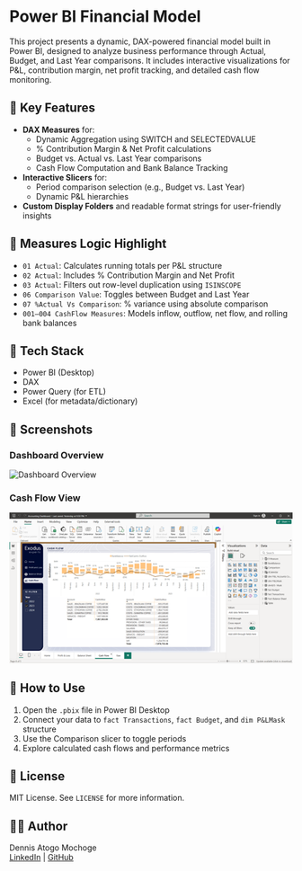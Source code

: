 # Power BI Financial Model

This project presents a dynamic, DAX-powered financial model built in Power BI, designed to analyze business performance through Actual, Budget, and Last Year comparisons. It includes interactive visualizations for P&L, contribution margin, net profit tracking, and detailed cash flow monitoring.

## 📌 Key Features

- **DAX Measures** for:
  - Dynamic Aggregation using SWITCH and SELECTEDVALUE
  - % Contribution Margin & Net Profit calculations
  - Budget vs. Actual vs. Last Year comparisons
  - Cash Flow Computation and Bank Balance Tracking
- **Interactive Slicers** for:
  - Period comparison selection (e.g., Budget vs. Last Year)
  - Dynamic P&L hierarchies
- **Custom Display Folders** and readable format strings for user-friendly insights

## 🧠 Measures Logic Highlight

- `01 Actual`: Calculates running totals per P&L structure
- `02 Actual`: Includes % Contribution Margin and Net Profit
- `03 Actual`: Filters out row-level duplication using `ISINSCOPE`
- `06 Comparison Value`: Toggles between Budget and Last Year
- `07 %Actual Vs Comparison`: % variance using absolute comparison
- `001–004 CashFlow Measures`: Models inflow, outflow, net flow, and rolling bank balances

## 🧮 Tech Stack

- Power BI (Desktop)
- DAX
- Power Query (for ETL)
- Excel (for metadata/dictionary)

## 📸 Screenshots

### Dashboard Overview
![Dashboard Overview](Screenshots/dashboard-overview.png)

### Cash Flow View
![Cash Flow](https://github.com/DennisMochoge/PowerBI-AccountingDashboard/blob/main/Screenshots/CAsh%20Flow.png?raw=true)

## 🔧 How to Use

1. Open the `.pbix` file in Power BI Desktop
2. Connect your data to `fact Transactions`, `fact Budget`, and `dim P&LMask` structure
3. Use the Comparison slicer to toggle periods
4. Explore calculated cash flows and performance metrics

## 📜 License

MIT License. See `LICENSE` for more information.

## 👨‍💻 Author

Dennis Atogo Mochoge  
[LinkedIn](https://www.linkedin.com/in/dennismochoge/) | [GitHub](https://github.com/DennisMochoge)
